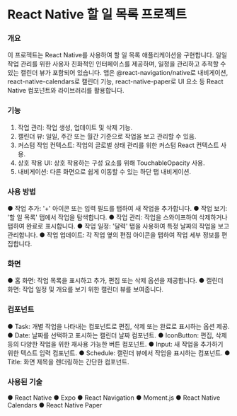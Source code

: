 # React Native 할 일 목록 프로젝트

### 개요
이 프로젝트는 React Native를 사용하여 할 일 목록 애플리케이션을 구현합니다. 일일 작업 관리를 위한 사용자 친화적인 인터페이스를 제공하며, 일정을 관리하고 추적할 수 있는 캘린더 뷰가 포함되어 있습니다. 앱은 @react-navigation/native로 내비게이션, react-native-calendars로 캘린더 기능, react-native-paper로 UI 요소 등 React Native 컴포넌트와 라이브러리를 활용합니다.

### 기능
1. 작업 관리: 작업 생성, 업데이트 및 삭제 기능.
2. 캘린더 뷰: 일일, 주간 또는 월간 기준으로 작업을 보고 관리할 수 있음.
3. 커스텀 작업 컨텍스트: 작업의 글로벌 상태 관리를 위한 커스텀 React 컨텍스트 사용.
4. 상호 작용 UI: 상호 작용하는 구성 요소를 위해 TouchableOpacity 사용.
5. 내비게이션: 다른 화면으로 쉽게 이동할 수 있는 하단 탭 내비게이션.

### 사용 방법
● 작업 추가: '+' 아이콘 또는 입력 필드를 탭하여 새 작업을 추가합니다.
● 작업 보기: '할 일 목록' 탭에서 작업을 탐색합니다.
● 작업 관리: 작업을 스와이프하여 삭제하거나 탭하여 완료로 표시합니다.
● 작업 일정: '달력' 탭을 사용하여 특정 날짜의 작업을 보고 관리합니다.
● 작업 업데이트: 각 작업 옆의 편집 아이콘을 탭하여 작업 세부 정보를 편집합니다.

### 화면
● 홈 화면: 작업 목록을 표시하고 추가, 편집 또는 삭제 옵션을 제공합니다.
● 캘린더 화면: 작업 일정 및 개요를 보기 위한 캘린더 뷰를 보여줍니다.

### 컴포넌트
● Task: 개별 작업을 나타내는 컴포넌트로 편집, 삭제 또는 완료로 표시하는 옵션 제공.
● Date: 날짜를 선택하고 표시하는 캘린더 날짜 컴포넌트.
● IconButton: 편집, 삭제 등의 다양한 작업을 위한 재사용 가능한 버튼 컴포넌트.
● Input: 새 작업을 추가하기 위한 텍스트 입력 컴포넌트.
● Schedule: 캘린더 뷰에서 작업을 표시하는 컴포넌트.
● Title: 화면 제목을 렌더링하는 간단한 컴포넌트.

### 사용된 기술
● React Native
● Expo
● React Navigation
● Moment.js
● React Native Calendars
● React Native Paper

